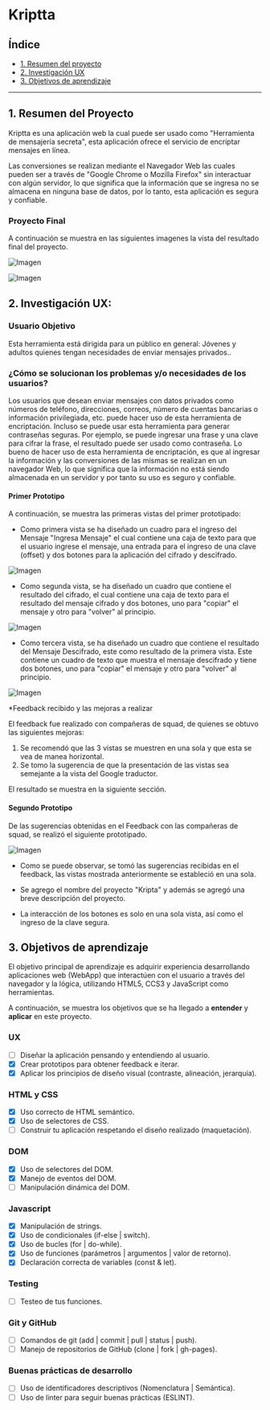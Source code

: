 # Kriptta

## Índice

* [1. Resumen del proyecto](#1-resumen-del-proyecto)
* [2. Investigación UX](#2-investigacion-ux)
* [3. Objetivos de aprendizaje](#3-objetivos-de-aprendizaje)

***

## 1. Resumen del Proyecto

Kriptta es una aplicación web la cual puede ser usado como "Herramienta de mensajería secreta", esta aplicación ofrece el servicio de encriptar mensajes en línea.

Las conversiones se realizan mediante el Navegador Web las cuales pueden ser a través de "Google Chrome o Mozilla Firefox" sin interactuar con algún servidor, lo que significa que la información que se ingresa no se almacena en ninguna base de datos, por lo tanto, esta aplicación es segura y confiable.

### Proyecto Final

A continuación se muestra en las siguientes imagenes la vista del resultado final del proyecto.

![Imagen](img_readme/kripta.png)

![Imagen](img_readme/kriptta3.png)

## 2. Investigación UX:

### Usuario Objetivo

Esta herramienta está dirigida para un público en general: Jóvenes y adultos quienes tengan necesidades de enviar mensajes privados.. 

### ¿Cómo se solucionan los problemas y/o necesidades de los usuarios?

Los usuarios que desean enviar mensajes con datos privados como números de teléfono, direcciones, correos, número de cuentas bancarias o información privilegiada, etc. puede hacer uso de esta herramienta de encriptación. Incluso se puede usar esta herramienta para generar contraseñas seguras. Por ejemplo, se puede ingresar una frase y una clave para cifrar la frase, el resultado puede ser usado como contraseña. Lo bueno de hacer uso de esta herramienta de encriptación, es que al ingresar la información y las conversiones de las mismas se realizan en un navegador Web, lo que significa que la información no está siendo almacenada en un servidor y por tanto su uso es seguro y confiable.

#### Primer Prototipo

A continuación, se muestra las primeras vistas del primer prototipado:

* Como primera vista se ha diseñado un cuadro para el ingreso del Mensaje "Ingresa Mensaje" el cual contiene una caja de texto para que el usuario ingrese el mensaje, una entrada para el ingreso de una clave (offset) y dos botones para la aplicación del cifrado y descifrado.

![Imagen](img_readme/prototipado1.1.png)

* Como segunda vista, se ha diseñado un cuadro que contiene el resultado del cifrado, el cual contiene una caja de texto para el resultado del mensaje cifrado y dos botones, uno para "copiar" el mensaje y otro para "volver" al principio.

![Imagen](img_readme/prototipado1.2.png)

* Como tercera vista, se ha diseñado un cuadro que contiene el resultado del Mensaje Descifrado, este como resultado de la primera vista. Este contiene un cuadro de texto que muestra el mensaje descifrado y tiene dos botones, uno para "copiar" el mensaje y otro para "volver" al principio.

![Imagen](img_readme/prototipado1.3.png)

*Feedback recibido y las mejoras a realizar

El feedback fue realizado con compañeras de squad, de quienes se obtuvo las siguientes mejoras:

1. Se recomendó que las 3 vistas se muestren en una sola y que esta se vea de manea horizontal.
2. Se tomo la sugerencia de que la presentación de las vistas sea semejante a la vista del Google traductor.


El resultado se muestra en la siguiente sección.

#### Segundo Prototipo

De las sugerencias obtenidas en el Feedback con las compañeras de squad, se realizó el siguiente prototipado.

![Imagen](img_readme/prototipado2.png)


* Como se puede observar, se tomó las sugerencias recibidas en el feedback, las vistas mostrada anteriormente se estableció en una sola.

* Se agrego el nombre del proyecto "Kripta" y además se agregó una breve descripción del proyecto.

* La interacción de los botones es solo en una sola vista, así como el ingreso de la clave segura.


## 3. Objetivos de aprendizaje

El objetivo principal de aprendizaje es adquirir experiencia desarrollando aplicaciones web (WebApp) que interactúen con el usuario a través del navegador y la lógica, utilizando HTML5, CCS3 y JavaScript como herramientas.

A continuación, se muestra los objetivos que se ha llegado a
**entender** y **aplicar** en este proyecto.


### UX

- [ ] Diseñar la aplicación pensando y entendiendo al usuario.
- [X] Crear prototipos para obtener feedback e iterar.
- [X] Aplicar los principios de diseño visual (contraste, alineación, jerarquía).

### HTML y CSS

- [X] Uso correcto de HTML semántico.
- [X] Uso de selectores de CSS.
- [ ] Construir tu aplicación respetando el diseño realizado (maquetación).

### DOM

- [X] Uso de selectores del DOM.
- [X] Manejo de eventos del DOM.
- [ ] Manipulación dinámica del DOM.

### Javascript

- [X] Manipulación de strings.
- [X] Uso de condicionales (if-else | switch).
- [X] Uso de bucles (for | do-while).
- [X] Uso de funciones (parámetros | argumentos | valor de retorno).
- [X] Declaración correcta de variables (const & let).

### Testing
- [ ] Testeo de tus funciones.

### Git y GitHub
- [ ] Comandos de git (add | commit | pull | status | push).
- [ ] Manejo de repositorios de GitHub (clone | fork | gh-pages).

### Buenas prácticas de desarrollo
- [ ] Uso de identificadores descriptivos (Nomenclatura | Semántica).
- [ ] Uso de linter para seguir buenas prácticas (ESLINT).
